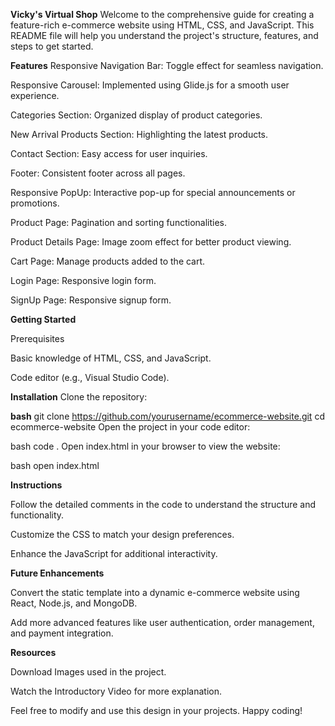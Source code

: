 **Vicky's Virtual Shop**
Welcome to the comprehensive guide for creating a feature-rich e-commerce website using HTML, CSS, and JavaScript. This README file will help you understand the project's structure, features, and steps to get started.

**Features**
Responsive Navigation Bar: Toggle effect for seamless navigation.

Responsive Carousel: Implemented using Glide.js for a smooth user experience.

Categories Section: Organized display of product categories.

New Arrival Products Section: Highlighting the latest products.

Contact Section: Easy access for user inquiries.

Footer: Consistent footer across all pages.

Responsive PopUp: Interactive pop-up for special announcements or promotions.

Product Page: Pagination and sorting functionalities.

Product Details Page: Image zoom effect for better product viewing.

Cart Page: Manage products added to the cart.

Login Page: Responsive login form.

SignUp Page: Responsive signup form.

**Getting Started**

Prerequisites

Basic knowledge of HTML, CSS, and JavaScript.

Code editor (e.g., Visual Studio Code).

**Installation**
Clone the repository:

**bash**
git clone <https://github.com/yourusername/ecommerce-website.git>
cd ecommerce-website
Open the project in your code editor:

bash
code .
Open index.html in your browser to view the website:

bash
open index.html

**Instructions**

Follow the detailed comments in the code to understand the structure and functionality.

Customize the CSS to match your design preferences.

Enhance the JavaScript for additional interactivity.

**Future Enhancements**

Convert the static template into a dynamic e-commerce website using React, Node.js, and MongoDB.

Add more advanced features like user authentication, order management, and payment integration.

**Resources**

Download Images used in the project.

Watch the Introductory Video for more explanation.

Feel free to modify and use this design in your projects. Happy coding!
